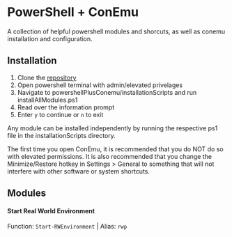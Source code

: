 # PowerShell + ConEmu

A collection of helpful powershell modules and shorcuts, as well as conemu installation and configuration.

## Installation

1. Clone the [repository](https://github.com/tldav/powershellPlusConemu)
2. Open powershell terminal with admin/elevated privelages
3. Navigate to powershellPlusConemu/installationScripts and run installAllModules.ps1
4. Read over the information prompt
5. Enter `y` to continue or `n` to exit

Any module can be installed independently by running the respective ps1 file in the installationScripts directory.

The first time you open ConEmu, it is recommended that you do NOT do so with elevated permissions. It is also recommended that you change the Minimize/Restore hotkey in Settings > General to something that will not interfere with other software or system shortcuts.

## Modules

#### Start Real World Environment

Function: `Start-RWEnvironment`
| Alias: `rwp`
